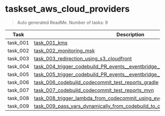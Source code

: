 # taskset_aws_cloud_providers

> Auto generated ReadMe. Number of tasks: 9

| Task     | Description                                                                                                                                                                            |
|----------|----------------------------------------------------------------------------------------------------------------------------------------------------------------------------------------|
| task_001 | [task_001_kms](taskset_aws_cloud_providers/task_001_kms)                                                                                                                               |
| task_002 | [task_002_monitoring_msk](taskset_aws_cloud_providers/task_002_monitoring_msk)                                                                                                         |
| task_003 | [task_003_redirection_using_s3_cloudfront](taskset_aws_cloud_providers/task_003_redirection_using_s3_cloudfront)                                                                       |
| task_004 | [task_004_trigger_codebuild_PR_events__eventbridge__static_branc](taskset_aws_cloud_providers/task_004_trigger_codebuild_PR_events__eventbridge__static_branc)                         |
| task_005 | [task_005_trigger_codebuild_PR_events__eventbridge__lambda__dynamic_branches](taskset_aws_cloud_providers/task_005_trigger_codebuild_PR_events__eventbridge__lambda__dynamic_branches) |
| task_006 | [task_006_codebuild_codecommit_test_reports_gradle](taskset_aws_cloud_providers/task_006_codebuild_codecommit_test_reports_gradle)                                                     |
| task_007 | [task_007_codebuild_codecommit_test_reports_mvn](taskset_aws_cloud_providers/task_007_codebuild_codecommit_test_reports_mvn)                                                           |
| task_008 | [task_008_trigger_lambda_from_codecommit_using_event_bridge](taskset_aws_cloud_providers/task_008_trigger_lambda_from_codecommit_using_event_bridge)                                   |
| task_009 | [task_009_pass_vars_dynamically_from_codebuild_to_codepipeline](taskset_aws_cloud_providers/task_009_pass_vars_dynamically_from_codebuild_to_codepipeline)                             |
